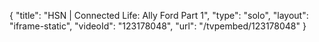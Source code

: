 {
    "title": "HSN | Connected Life: Ally Ford Part 1",
    "type": "solo",
    "layout": "iframe-static",
    "videoId": "123178048",
    "url": "\/tvpembed\/123178048"
}